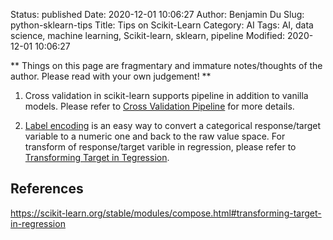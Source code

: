 Status: published
Date: 2020-12-01 10:06:27
Author: Benjamin Du
Slug: python-sklearn-tips
Title: Tips on Scikit-Learn
Category: AI
Tags: AI, data science, machine learning, Scikit-learn, sklearn, pipeline
Modified: 2020-12-01 10:06:27

**
Things on this page are fragmentary and immature notes/thoughts of the author.
Please read with your own judgement!
**

1. Cross validation in scikit-learn supports pipeline in addition to vanilla models.
    Please refer to 
    [Cross Validation Pipeline](https://chrisalbon.com/machine_learning/model_evaluation/cross_validation_pipeline/)
    for more details.

3. [Label encoding](https://scikit-learn.org/stable/modules/preprocessing_targets.html#label-encoding)
    is an easy way to convert a categorical response/target variable to a numeric one and back to the raw value space.
    For transform of response/target varible in regression,
    please refer to [Transforming Target in Tegression](https://scikit-learn.org/stable/modules/compose.html#transforming-target-in-regression).

## References

https://scikit-learn.org/stable/modules/compose.html#transforming-target-in-regression

